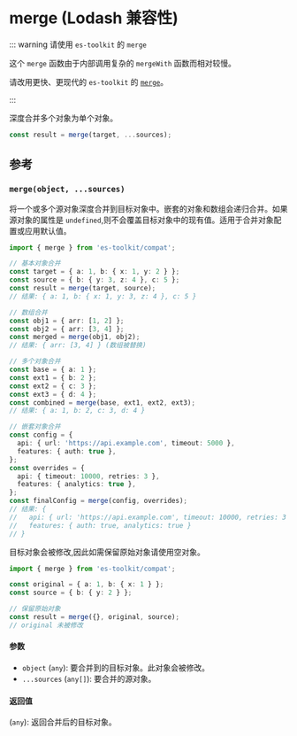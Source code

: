 # merge (Lodash 兼容性)

::: warning 请使用 `es-toolkit` 的 `merge`

这个 `merge` 函数由于内部调用复杂的 `mergeWith` 函数而相对较慢。

请改用更快、更现代的 `es-toolkit` 的 [`merge`](../../object/merge.ts)。

:::

深度合并多个对象为单个对象。

```typescript
const result = merge(target, ...sources);
```

## 参考

### `merge(object, ...sources)`

将一个或多个源对象深度合并到目标对象中。嵌套的对象和数组会递归合并。如果源对象的属性是 `undefined`,则不会覆盖目标对象中的现有值。适用于合并对象配置或应用默认值。

```typescript
import { merge } from 'es-toolkit/compat';

// 基本对象合并
const target = { a: 1, b: { x: 1, y: 2 } };
const source = { b: { y: 3, z: 4 }, c: 5 };
const result = merge(target, source);
// 结果: { a: 1, b: { x: 1, y: 3, z: 4 }, c: 5 }

// 数组合并
const obj1 = { arr: [1, 2] };
const obj2 = { arr: [3, 4] };
const merged = merge(obj1, obj2);
// 结果: { arr: [3, 4] } (数组被替换)

// 多个对象合并
const base = { a: 1 };
const ext1 = { b: 2 };
const ext2 = { c: 3 };
const ext3 = { d: 4 };
const combined = merge(base, ext1, ext2, ext3);
// 结果: { a: 1, b: 2, c: 3, d: 4 }

// 嵌套对象合并
const config = {
  api: { url: 'https://api.example.com', timeout: 5000 },
  features: { auth: true },
};
const overrides = {
  api: { timeout: 10000, retries: 3 },
  features: { analytics: true },
};
const finalConfig = merge(config, overrides);
// 结果: {
//   api: { url: 'https://api.example.com', timeout: 10000, retries: 3 },
//   features: { auth: true, analytics: true }
// }
```

目标对象会被修改,因此如需保留原始对象请使用空对象。

```typescript
import { merge } from 'es-toolkit/compat';

const original = { a: 1, b: { x: 1 } };
const source = { b: { y: 2 } };

// 保留原始对象
const result = merge({}, original, source);
// original 未被修改
```

#### 参数

- `object` (`any`): 要合并到的目标对象。此对象会被修改。
- `...sources` (`any[]`): 要合并的源对象。

#### 返回值

(`any`): 返回合并后的目标对象。
